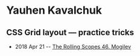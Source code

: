 # Yauhen Kavalchuk

## CSS Grid layout — practice tricks
- 2018 Apr 21 -- [The Rolling Scopes 46. Mogilev](https://www.youtube.com/watch?v=1Vo048uwiBY)    
